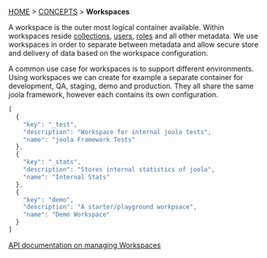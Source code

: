 [HOME](Home) > [CONCEPTS](basic-concepts) > **Workspaces**

A workspace is the outer most logical container available. Within workspaces reside [collections](collections), [users](users), [roles](roles) and all other metadata.
We use workspaces in order to separate between metadata and allow secure store and delivery of data based on the workspace configuration.

A common use case for workspaces is to support different environments. Using workspaces we can create for example a separate container for development, QA, staging, demo and production.
 They all share the same joola framework, however each contains its own configuration.
 
```js
[
  {
    "key": "_test",
    "description": "Workspace for internal joola tests",
    "name": "joola Framework Tests"
  },
  {
    "key": "_stats",
    "description": "Stores internal statistics of joola",
    "name": "Internal Stats"
  },
  {
    "key": "demo",
    "description": "A starter/playground workpsace",
    "name": "Demo Workspace"
  }
]
```
 
[API documentation on managing Workspaces](https://github.com/joola/joola/wiki/api-documentation#group-workspaces)
 